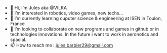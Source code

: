 - 👋 Hi, I’m Jules aka @VILKA
- 👀 I’m interested in robotics, video games, new techs...
- 🌱 I’m currently learning cuputer science & engineering at ISEN in Toulon, France
- 💞️ I’m looking to collaborate on new programs and games in github or in technologies innovations. In the future i want to work in aeronotics and spacial.
- 📫 How to reach me : jules.barbier29@gmail.com

